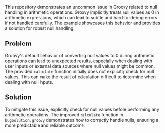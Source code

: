 This repository demonstrates an uncommon issue in Groovy related to null handling in arithmetic operations.  Groovy implicitly treats null values as 0 in arithmetic expressions, which can lead to subtle and hard-to-debug errors if not handled carefully. The example showcases this behavior and provides a solution for robust null handling.

## Problem

Groovy's default behavior of converting null values to 0 during arithmetic operations can lead to unexpected results, especially when dealing with user inputs or external data sources where null values might be common.  The provided `calculate` function initially does not explicitly check for null values. This can make the result of calculation difficult to determine when dealing with null inputs.

## Solution

To mitigate this issue, explicitly check for null values before performing any arithmetic operations.  The improved `calculate` function in `bugSolution.groovy` demonstrates how to correctly handle nulls, ensuring a more predictable and reliable outcome.